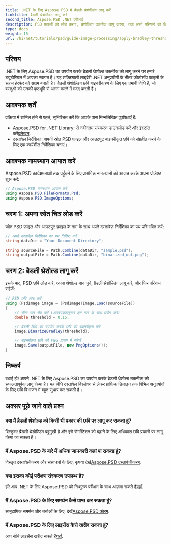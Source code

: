 ```yaml
---
title: .NET के लिए Aspose.PSD में ब्रैडली थ्रेशोल्डिंग लागू करें
linktitle: ब्रैडली थ्रेशोल्डिंग लागू करें
second_title: Aspose.PSD .NET एपीआई
description: PSD फ़ाइलों को लोड करना, थ्रेशोल्डिंग तकनीक लागू करना, तथा अपने परिणामों को विभिन्न प्रारूपों में सहेजना, विभिन्न अनुप्रयोगों के लिए अपने छवि विभाजन कार्यों को बढ़ाना, चरण-दर-चरण सीखें।
type: docs
weight: 15
url: /hi/net/tutorials/psd/guide-image-processing/apply-bradley-thresholding/
---
```

## परिचय

.NET के लिए Aspose.PSD का उपयोग करके ब्रैडली थ्रेशोल्ड तकनीक को लागू करने पर हमारे ट्यूटोरियल में आपका स्वागत है। यह शक्तिशाली लाइब्रेरी .NET अनुप्रयोगों के भीतर फ़ोटोशॉप फ़ाइलों के सहज हेरफेर को सक्षम बनाती है। ब्रैडली थ्रेशोल्डिंग छवि बाइनरीकरण के लिए एक प्रभावी विधि है, जो वस्तुओं को उनकी पृष्ठभूमि से अलग करने में मदद करती है।

## आवश्यक शर्तें

प्रक्रिया में शामिल होने से पहले, सुनिश्चित करें कि आपके पास निम्नलिखित पूर्वापेक्षाएँ हैं:

-  Aspose.PSD for .NET Library: से नवीनतम संस्करण डाउनलोड करें और इंस्टॉल करें[प्रलेखन](https://reference.aspose.com/psd/net/).
- दस्तावेज़ निर्देशिका: अपनी स्रोत PSD फ़ाइल और आउटपुट बाइनरीकृत छवि को संग्रहीत करने के लिए एक कार्यशील निर्देशिका बनाएं।

## आवश्यक नामस्थान आयात करें

Aspose.PSD कार्यक्षमताओं तक पहुँचने के लिए प्रासंगिक नामस्थानों को आयात करके अपना प्रोजेक्ट शुरू करें:

```csharp
// Aspose.PSD नामस्थान आयात करें
using Aspose.PSD.FileFormats.Psd;
using Aspose.PSD.ImageOptions;
```

## चरण 1: अपना स्रोत चित्र लोड करें

स्रोत PSD फ़ाइल और आउटपुट फ़ाइल के नाम के साथ अपने दस्तावेज़ निर्देशिका का पथ परिभाषित करें:

```csharp
// अपने दस्तावेज़ निर्देशिका का पथ निर्दिष्ट करें
string dataDir = "Your Document Directory";

string sourceFile = Path.Combine(dataDir, "sample.psd");
string outputFile = Path.Combine(dataDir, "binarized_out.png");
```

## चरण 2: ब्रैडली थ्रेशोल्ड लागू करें

इसके बाद, PSD छवि लोड करें, अपना थ्रेशोल्ड मान चुनें, ब्रैडली थ्रेशोल्डिंग लागू करें, और फिर परिणाम सहेजें:

```csharp
// PSD छवि लोड करें
using (PsdImage image = (PsdImage)Image.Load(sourceFile))
{
    // सीमा मान सेट करें (आवश्यकतानुसार इस मान के साथ प्रयोग करें)
    double threshold = 0.15;

    // ब्रैडली विधि का उपयोग करके छवि को बाइनरीकृत करें
    image.BinarizeBradley(threshold);

    // बाइनरीकृत छवि को PNG प्रारूप में सहेजें
    image.Save(outputFile, new PngOptions());
}
```

## निष्कर्ष

बधाई हो! आपने .NET के लिए Aspose.PSD का उपयोग करके ब्रैडली थ्रेशोल्ड तकनीक को सफलतापूर्वक लागू किया है। यह विधि दस्तावेज़ विश्लेषण से लेकर ग्राफ़िक डिज़ाइन तक विभिन्न अनुप्रयोगों के लिए छवि विभाजन में बहुत सुधार कर सकती है।

## अक्सर पूछे जाने वाले प्रश्न

### क्या मैं ब्रैडली थ्रेशोल्ड को किसी भी प्रकार की छवि पर लागू कर सकता हूं?

बिल्कुल! ब्रैडली थ्रेशोल्डिंग बहुमुखी है और इसे सेगमेंटेशन को बढ़ाने के लिए अधिकांश छवि प्रकारों पर लागू किया जा सकता है।

### मैं Aspose.PSD के बारे में अधिक जानकारी कहां पा सकता हूं?

 विस्तृत दस्तावेज़ीकरण और संसाधनों के लिए, कृपया देखें[Aspose.PSD दस्तावेज़ीकरण](https://reference.aspose.com/psd/net/).

### क्या इसका कोई परीक्षण संस्करण उपलब्ध है?

हाँ! आप .NET के लिए Aspose.PSD को निःशुल्क परीक्षण के साथ आज़मा सकते हैं[यहाँ](https://releases.aspose.com/).

### मैं Aspose.PSD के लिए समर्थन कैसे प्राप्त कर सकता हूं?

 सामुदायिक समर्थन और चर्चाओं के लिए, देखें[Aspose.PSD फ़ोरम](https://forum.aspose.com/c/psd/34).

### मैं Aspose.PSD के लिए लाइसेंस कैसे खरीद सकता हूं?

 आप सीधे लाइसेंस खरीद सकते हैं[यहाँ](https://purchase.conholdate.com/buy).